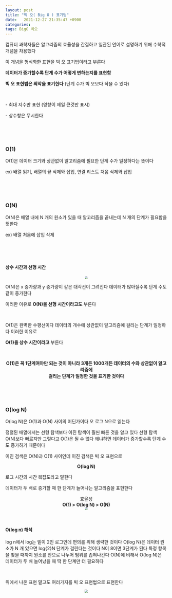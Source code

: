 ```yaml
---
layout: post
title: "빅 오( Big O ) 표기법"
date:   2021-12-27 21:35:47 +0900
categories:
tags: BigO 빅오
---
```


컴퓨터 과학자들은 알고리즘의 효율성을 간결하고 일관된 언어로 설명하기 위해 수학적 개념을 차용했다

이 개념을 형식화한 표현을 빅 오 표기법이라고 부른다

**데이터가 증가할수록 단계 수가 어떻게 변하는지를 표현함**

**빅 오 표현법은 최악을 표기한다** (단계 수가 빅 오보다 작을 수 있다)

&nbsp;

\- 최대 지수만 표현 (영향이 제일 큰것만 표시)

\- 상수항은 무시한다

&nbsp;

&nbsp;

### **O(1)**

O(1)은 데이터 크기와 상관없이 알고리즘에 필요한 단계 수가 일정하다는 뜻이다

ex) 배열 읽기, 배열의 끝 삭제와 삽입, 연결 리스트 처음 삭제와 삽입

&nbsp;

&nbsp;

### **O(N)**

O(N)은 배열 내에 N 개의 원소가 있을 때 알고리즘을 끝내는데 N 개의 단계가 필요함을 뜻한다

ex) 배열 처음에 삽입 삭제

&nbsp;

&nbsp;

#### **상수 시간과 선형 시간**

<center>
<img src="https://user-images.githubusercontent.com/80758613/197373446-e43e0dda-bb5d-4a6d-b450-0321b588c701.png" style="zoom:50%;">
</center>

O(N)은 x 증가량과 y 증가량이 같은 대각선이 그려진다 데이터가 많아질수록 단계 수도같이 증가한다

이러한 이유로 **O(N)을 선형 시간이라고도** 부른다

&nbsp;

O(1)은 완벽한 수평선이다 데이터의 개수에 상관없이 알고리즘에 걸리는 단계가 일정하다 이러한 이유로 

**O(1)을 상수 시간이라고** 부른다

&nbsp;

<center><strong>O(1)은 꼭 1단계여야만 되는 것이 아니라 3개든 1000개든 데이터의 수와 상관없이 알고리즘에</strong></center>

<center><strong>걸리는 단계가 일정한 것을 표기한 것이다</strong></center>

&nbsp;

&nbsp;

### **O(log N)**

O(log N)은  O(1)과 O(N) 사이의 어딘가이다  오 로그 N으로 읽는다

정렬된 배열에서는 선형 탐색보다 이진 탐색이 훨씬 빠른 것을 알고 있다 선형 탐색 O(N)보다 빠르지만 그렇다고 O(1)은 될 수 없다 왜냐하면 데이터가 증가할수록 단계 수도 증가하기 때문이다

이진 검색은 O(N)과 O(1) 사이인데 이진 검색은 빅 오 표현으로

<center><strong>O(log N)</strong></center>

로그 시간의 시간 복잡도라고 말한다

데이터가 두 배로 증가할 때 한 단계가 늘어나는 알고리즘을 표현한다



<center>효율성</center>

<center><strong>O(1) > O(log N) > O(N)</strong></center>

<center>
<img src="https://user-images.githubusercontent.com/80758613/197373546-446c8ddc-c9a5-46a3-b6ba-903e23155b09.png" style="zoom:50%;">
</center>

&nbsp;

#### **O(log n) 해석**

log n에서 log는 밑이 2인 로그인데 편의를 위해 생략한 것이다 O(log N)은 데이터 원소가 N 개 있으면 log{2}N 단계가 걸린다는 것이다 N이 8이면 3단계가 된다 특정 항목을 찾을 때까지 원소를 반으로 나누어 범위를 좁혀나간다 O(N)에 비해서 O(log N)은 데이터가 두 배 늘어났을 때 딱 한 단계만 더 필요하다

&nbsp;

위에서 나온 표현 말고도 여러가지를 빅 오 표현법으로 표현한다

<center>
<img src="https://user-images.githubusercontent.com/80758613/197373582-6d84f73b-26ff-4ae7-a252-e3e11b4ac992.png" style="zoom:60%;">
</center>